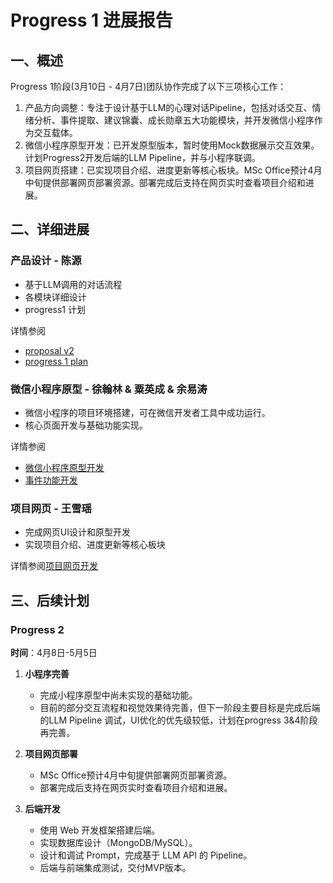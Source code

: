 # Progress 1 进展报告

## 一、概述

Progress 1阶段(3月10日 - 4月7日)团队协作完成了以下三项核心工作：

1. 产品方向调整：专注于设计基于LLM的心理对话Pipeline，包括对话交互、情绪分析、事件提取、建议锦囊、成长勋章五大功能模块，并开发微信小程序作为交互载体。
2. 微信小程序原型开发：已开发原型版本，暂时使用Mock数据展示交互效果。计划Progress2开发后端的LLM Pipeline，并与小程序联调。
3. 项目网页搭建：已实现项目介绍、进度更新等核心板块。MSc Office预计4月中旬提供部署网页部署资源。部署完成后支持在网页实时查看项目介绍和进展。

## 二、详细进展

### 产品设计 - 陈源

- 基于LLM调用的对话流程
- 各模块详细设计
- progress1 计划

详情参阅

- [proposal v2](../proposal/v2.md)
- [progress 1 plan](./plan.md)

### 微信小程序原型 - 徐翰林 & 粟英成 & 余易涛

- 微信小程序的项目环境搭建，可在微信开发者工具中成功运行。
- 核心页面开发与基础功能实现。

详情参阅

- [微信小程序原型开发](xuhanlin/progress1.md)
- [事件功能开发](suyingcheng/suyingcheng_progress1.md)

### 项目网页 - 王雪瑶

- 完成网页UI设计和原型开发
- 实现项目介绍、进度更新等核心板块

详情参阅[项目网页开发](wangxueyao/WANG_Xueyao.md)

## 三、后续计划

### Progress 2

**时间**：4月8日-5月5日

1. **小程序完善**
   - 完成小程序原型中尚未实现的基础功能。
   - 目前的部分交互流程和视觉效果待完善，但下一阶段主要目标是完成后端的LLM Pipeline 调试，UI优化的优先级较低，计划在progress 3&4阶段再完善。

2. **项目网页部署**
   - MSc Office预计4月中旬提供部署网页部署资源。
   - 部署完成后支持在网页实时查看项目介绍和进展。

3. **后端开发**
   - 使用 Web 开发框架搭建后端。  
   - 实现数据库设计（MongoDB/MySQL）。  
   - 设计和调试 Prompt，完成基于 LLM API 的 Pipeline。  
   - 后端与前端集成测试，交付MVP版本。
